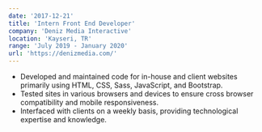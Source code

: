 ```yaml
---
date: '2017-12-21'
title: 'Intern Front End Developer'
company: 'Deniz Media Interactive'
location: 'Kayseri, TR'
range: 'July 2019 - January 2020'
url: 'https://denizmedia.com/'
---
```


- Developed and maintained code for in-house and client websites primarily using HTML, CSS, Sass, JavaScript, and Bootstrap.
- Tested sites in various browsers and devices to ensure cross browser compatibility and mobile responsiveness.
- Interfaced with clients on a weekly basis, providing technological expertise and knowledge.
